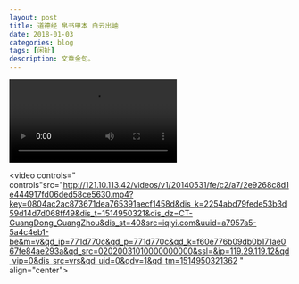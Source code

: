 ```yaml
---
layout: post
title: 道德经 帛书甲本 白云出岫
date: 2018-01-03
categories: blog
tags: [闲扯]
description: 文章金句。
---
```

<video controls="controls" src="http://pgccdn.v.baidu.com/1619351278_2680263457_20170107144954.mp4?authorization=bce-auth-v1%2Fc308a72e7b874edd9115e4614e1d62f6%2F2017-01-07T06%3A53%3A13Z%2F-1%2F%2Fb9e070e3bf19fd6e1cff6337ca11f80eae3fe9fc8621a1c575890c2c88a104b0&responseCacheControl=max-age%3D8640000&responseExpires=Mon%2C+17+Apr+2017+14%3A53%3A13+GMT&xcode=6169d853922d48b021a8ec076b17f1eb7cd19e1d6273e60d&time=1515036032
"></video>




<video controls=" controls"src="http://121.10.113.42/videos/v1/20140531/fe/c2/a7/2e9268c8d1e444917fd06ded58ce5630.mp4?key=0804ac2ac873671dea765391aecf1458d&dis_k=2254abd79fede53b3d59d14d7d068ff49&dis_t=1514950321&dis_dz=CT-GuangDong_GuangZhou&dis_st=40&src=iqiyi.com&uuid=a7957a5-5a4c4eb1-be&m=v&qd_ip=771d770c&qd_p=771d770c&qd_k=f60e776b09db0b171ae067fe84ae293a&qd_src=02020031010000000000&ssl=&ip=119.29.119.12&qd_vip=0&dis_src=vrs&qd_uid=0&qdv=1&qd_tm=1514950321362
" align="center"></video>



